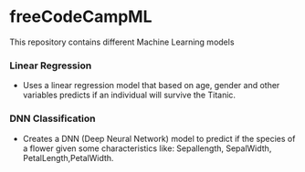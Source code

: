 # freeCodeCampML

This repository contains different Machine Learning models

### **Linear Regression**

- Uses a linear regression model that based on age, gender and other variables predicts if an individual will survive the Titanic.

### DNN Classification

- Creates a DNN (Deep Neural Network) model to predict if the species of a flower given some characteristics like: Sepallength, SepalWidth, PetalLength,PetalWidth.
